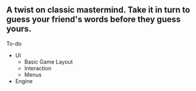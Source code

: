 A twist on classic mastermind. Take it in turn to guess your friend's words before they guess yours.
-------------

To-do
- UI
    - Basic Game Layout
    - Interaction
    - Menus
- Engine